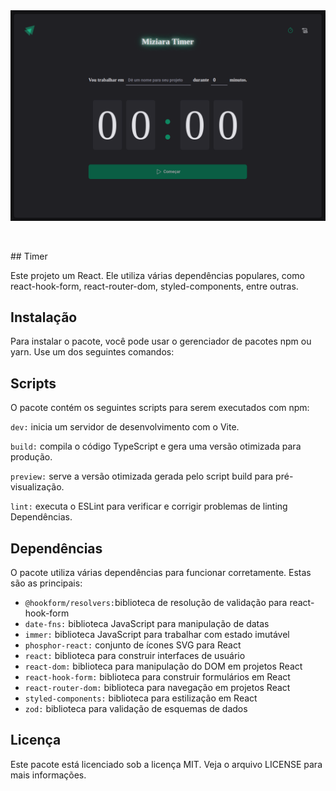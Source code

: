 <div align="center" id="top"> 
  <img src="./public/timer.png" alt="timer" />

  &#xa0;
</div>
## Timer 

Este projeto um React. Ele utiliza várias dependências populares, como react-hook-form, react-router-dom, styled-components, entre outras.

## Instalação

Para instalar o pacote, você pode usar o gerenciador de pacotes npm ou yarn. Use um dos seguintes comandos:


## Scripts

O pacote contém os seguintes scripts para serem executados com npm:

`dev:` inicia um servidor de desenvolvimento com o Vite.

`build:` compila o código TypeScript e gera uma versão otimizada para produção.

`preview:` serve a versão otimizada gerada pelo script build para pré-visualização.

`lint:` executa o ESLint para verificar e corrigir problemas de linting
Dependências.

## Dependências
O pacote utiliza várias dependências para funcionar corretamente. Estas são as principais:

- `@hookform/resolvers:`biblioteca de resolução de validação para react-hook-form
- `date-fns:` biblioteca JavaScript para manipulação de datas
- `immer:` biblioteca JavaScript para trabalhar com estado imutável
- `phosphor-react:` conjunto de ícones SVG para React
- `react:` biblioteca para construir interfaces de usuário
- `react-dom:` biblioteca para manipulação do DOM em projetos React
- `react-hook-form:` biblioteca para construir formulários em React
- `react-router-dom:` biblioteca para navegação em projetos React
- `styled-components:` biblioteca para estilização em React
- `zod:` biblioteca para validação de esquemas de dados

## Licença
Este pacote está licenciado sob a licença MIT. Veja o arquivo LICENSE para mais informações.
